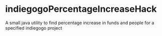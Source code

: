 # indiegogoPercentageIncreaseHack
A small java utility to find percentage increase in funds and people for a specified indiegogo project

